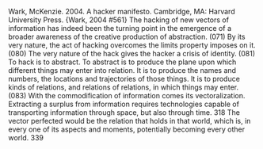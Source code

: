 ﻿Wark, McKenzie. 2004. A hacker manifesto. Cambridge, MA: Harvard University Press.
{Wark, 2004 #561}
The hacking of new vectors of information has indeed been the turning point in the emergence of a broader awareness of the creative production of abstraction. (071)
By its very nature, the act of hacking overcomes the limits property imposes on it. (080)
The very nature of the hack gives the hacker a crisis of identity. (081)
To hack is to abstract. To abstract is to produce the plane upon which different things may enter into relation. It is to produce the names and numbers, the locations and trajectories of those things. It is to produce kinds of relations, and relations of relations, in which things may enter. (083)
With the commodification of information comes its vectoralization. Extracting a surplus from information requires technologies capable of transporting information through space, but also through time. 318
The vector perfected would be the relation that holds in that world, which is, in every one of its aspects and moments, potentially becoming every other world. 339

